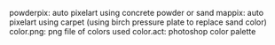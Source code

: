 powderpix: auto pixelart using concrete powder or sand
mappix: auto pixelart using carpet (using birch pressure plate to replace sand color)
color.png: png file of colors used
color.act: photoshop color palette
